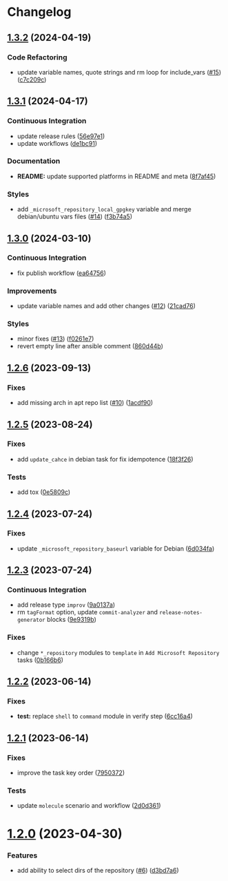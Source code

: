 # Changelog

## [1.3.2](https://github.com/antmelekhin/ansible-role-microsoft-repository/compare/v1.3.1...v1.3.2) (2024-04-19)


### Code Refactoring

* update variable names, quote strings and rm loop for include_vars ([#15](https://github.com/antmelekhin/ansible-role-microsoft-repository/issues/15)) ([c7c209c](https://github.com/antmelekhin/ansible-role-microsoft-repository/commit/c7c209c0f6c14acf05a3939f8646ebfb995f3531))

## [1.3.1](https://github.com/antmelekhin/ansible-role-microsoft-repository/compare/v1.3.0...v1.3.1) (2024-04-17)


### Continuous Integration

* update release rules ([56e97e1](https://github.com/antmelekhin/ansible-role-microsoft-repository/commit/56e97e148bdae2caabffa153a2175bfc9ba52157))
* update workflows ([de1bc91](https://github.com/antmelekhin/ansible-role-microsoft-repository/commit/de1bc910f730b4d881f706ffe798ba03473cd574))


### Documentation

* **README:** update supported platforms in README and meta ([8f7af45](https://github.com/antmelekhin/ansible-role-microsoft-repository/commit/8f7af4590f2048aa37478d88571d284434a3f593))


### Styles

* add `_microsoft_repository_local_gpgkey` variable and merge debian/ubuntu vars files ([#14](https://github.com/antmelekhin/ansible-role-microsoft-repository/issues/14)) ([f3b74a5](https://github.com/antmelekhin/ansible-role-microsoft-repository/commit/f3b74a5a55a19ede48e50a27362dc4515dad2034))

## [1.3.0](https://github.com/antmelekhin/ansible-role-microsoft-repository/compare/v1.2.6...v1.3.0) (2024-03-10)


### Continuous Integration

* fix publish workflow ([ea64756](https://github.com/antmelekhin/ansible-role-microsoft-repository/commit/ea64756c19d98cc82f3470ac7d5b501f6609cf87))


### Improvements

* update variable names and add other changes ([#12](https://github.com/antmelekhin/ansible-role-microsoft-repository/issues/12)) ([21cad76](https://github.com/antmelekhin/ansible-role-microsoft-repository/commit/21cad7680b4dab1417df6beed10a6ccb3ca0a8c4))


### Styles

* minor fixes ([#13](https://github.com/antmelekhin/ansible-role-microsoft-repository/issues/13)) ([f0261e7](https://github.com/antmelekhin/ansible-role-microsoft-repository/commit/f0261e7d50e3b97ff862825e38fbec485cb8472c))
* revert empty line after ansible comment ([860d44b](https://github.com/antmelekhin/ansible-role-microsoft-repository/commit/860d44b4fd72d36e74df11694798f56c249ae3a6))

## [1.2.6](https://github.com/antmelekhin/ansible-role-microsoft-repository/compare/v1.2.5...v1.2.6) (2023-09-13)


### Fixes

* add missing arch in apt repo list ([#10](https://github.com/antmelekhin/ansible-role-microsoft-repository/issues/10)) ([1acdf90](https://github.com/antmelekhin/ansible-role-microsoft-repository/commit/1acdf903a7f56d102643336f77857997c7b739e0))

## [1.2.5](https://github.com/antmelekhin/ansible-role-microsoft-repository/compare/v1.2.4...v1.2.5) (2023-08-24)

### Fixes

* add `update_cahce` in debian task for fix idempotence ([18f3f26](https://github.com/antmelekhin/ansible-role-microsoft-repository/commit/18f3f26829469f8bf1d4e9ff4c779f426f53ee62))

### Tests

* add tox ([0e5809c](https://github.com/antmelekhin/ansible-role-microsoft-repository/commit/0e5809c7d70aabadbd35518d041ada2b79d9bbce))

## [1.2.4](https://github.com/antmelekhin/ansible-role-microsoft-repository/compare/v1.2.3...v1.2.4) (2023-07-24)

### Fixes

* update `_microsoft_repository_baseurl` variable for Debian ([6d034fa](https://github.com/antmelekhin/ansible-role-microsoft-repository/commit/6d034faec7914eacb11e8ec176657f1bb03e13aa))

## [1.2.3](https://github.com/antmelekhin/ansible-role-microsoft-repository/compare/v1.2.2...v1.2.3) (2023-07-24)

### Continuous Integration

* add release type `improv` ([9a0137a](https://github.com/antmelekhin/ansible-role-microsoft-repository/commit/9a0137a55fe71081d2d87c518a3e59c7669aa59c))
* rm `tagFormat` option, update `commit-analyzer` and `release-notes-generator` blocks ([9e9319b](https://github.com/antmelekhin/ansible-role-microsoft-repository/commit/9e9319bc96486ccb6ce3d4e7d54205adafd45a01))

### Fixes

* change `*_repository` modules to `template` in `Add Microsoft Repository` tasks ([0b166b6](https://github.com/antmelekhin/ansible-role-microsoft-repository/commit/0b166b6a782e09aa3686985398cb34ea45fee047))

## [1.2.2](https://github.com/antmelekhin/ansible-role-microsoft-repository/compare/1.2.1...1.2.2) (2023-06-14)

### Fixes

* **test:** replace `shell` to `command` module in verify step ([6cc16a4](https://github.com/antmelekhin/ansible-role-microsoft-repository/commit/6cc16a425c6c8822b1d8c5d362c60a140f924532))

## [1.2.1](https://github.com/antmelekhin/ansible-role-microsoft-repository/compare/v1.2.0...1.2.1) (2023-06-14)

### Fixes

* improve the task key order ([7950372](https://github.com/antmelekhin/ansible-role-microsoft-repository/commit/79503723f9d59f26c5eb5e8d1769c2432ce10f42))

### Tests

* update `molecule` scenario and workflow ([2d0d361](https://github.com/antmelekhin/ansible-role-microsoft-repository/commit/2d0d3613092305b2af21bb98a999caa58f13a7a9))

# [1.2.0](https://github.com/antmelekhin/ansible-role-microsoft-repository/compare/v1.1.1...v1.2.0) (2023-04-30)

### Features

* add ability to select dirs of the repository ([#6](https://github.com/antmelekhin/ansible-role-microsoft-repository/issues/6)) ([d3bd7a6](https://github.com/antmelekhin/ansible-role-microsoft-repository/commit/d3bd7a6d5d8156bd14a0be97d04e72f8f7bdb9b2))
